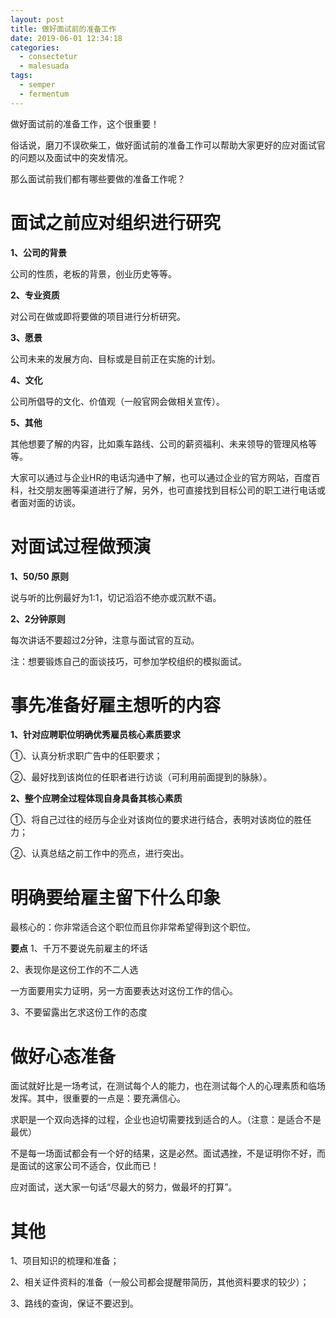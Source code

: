 ```yaml
---
layout: post
title: 做好面试前的准备工作
date: 2019-06-01 12:34:18
categories: 
  - consectetur
  - malesuada
tags:
  - semper
  - fermentum
---
```


做好面试前的准备工作，这个很重要！ 

俗话说，磨刀不误砍柴工，做好面试前的准备工作可以帮助大家更好的应对面试官的问题以及面试中的突发情况。

那么面试前我们都有哪些要做的准备工作呢？

# 面试之前应对组织进行研究

**1、公司的背景**

公司的性质，老板的背景，创业历史等等。

**2、专业资质**

对公司在做或即将要做的项目进行分析研究。

**3、愿景**

公司未来的发展方向、目标或是目前正在实施的计划。

**4、文化**

公司所倡导的文化、价值观（一般官网会做相关宣传）。

**5、其他**

其他想要了解的内容，比如乘车路线、公司的薪资福利、未来领导的管理风格等等。

大家可以通过与企业HR的电话沟通中了解，也可以通过企业的官方网站，百度百科，社交朋友圈等渠道进行了解，另外，也可直接找到目标公司的职工进行电话或者面对面的访谈。

# **对面试过程做预演**

**1、50/50 原则**

说与听的比例最好为1:1，切记滔滔不绝亦或沉默不语。

**2、2分钟原则**

每次讲话不要超过2分钟，注意与面试官的互动。

注：想要锻炼自己的面谈技巧，可参加学校组织的模拟面试。


# **事先准备好雇主想听的内容**

**1、针对应聘职位明确优秀雇员核心素质要求**

①、认真分析求职广告中的任职要求；

②、最好找到该岗位的任职者进行访谈（可利用前面提到的脉脉）。

**2、整个应聘全过程体现自身具备其核心素质**

①、将自己过往的经历与企业对该岗位的要求进行结合，表明对该岗位的胜任力；

②、认真总结之前工作中的亮点，进行突出。


# **明确要给雇主留下什么印象**

最核心的：你非常适合这个职位而且你非常希望得到这个职位。

**要点**
1、千万不要说先前雇主的坏话

2、表现你是这份工作的不二人选

一方面要用实力证明，另一方面要表达对这份工作的信心。

3、不要留露出乞求这份工作的态度

# 做好心态准备

面试就好比是一场考试，在测试每个人的能力，也在测试每个人的心理素质和临场发挥。其中，很重要的一点是：要充满信心。

求职是一个双向选择的过程，企业也迫切需要找到适合的人。（注意：是适合不是最优）

不是每一场面试都会有一个好的结果，这是必然。面试遇挫，不是证明你不好，而是面试的这家公司不适合，仅此而已！

应对面试，送大家一句话“尽最大的努力，做最坏的打算”。

# **其他**

1、项目知识的梳理和准备；

2、相关证件资料的准备（一般公司都会提醒带简历，其他资料要求的较少）；

3、路线的查询，保证不要迟到。
